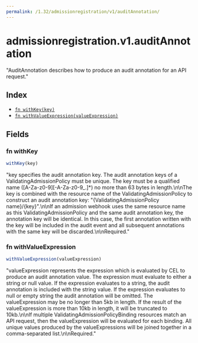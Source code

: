 ```yaml
---
permalink: /1.32/admissionregistration/v1/auditAnnotation/
---
```


# admissionregistration.v1.auditAnnotation

"AuditAnnotation describes how to produce an audit annotation for an API request."

## Index

* [`fn withKey(key)`](#fn-withkey)
* [`fn withValueExpression(valueExpression)`](#fn-withvalueexpression)

## Fields

### fn withKey

```ts
withKey(key)
```

"key specifies the audit annotation key. The audit annotation keys of a ValidatingAdmissionPolicy must be unique. The key must be a qualified name ([A-Za-z0-9][-A-Za-z0-9_.]*) no more than 63 bytes in length.\n\nThe key is combined with the resource name of the ValidatingAdmissionPolicy to construct an audit annotation key: \"{ValidatingAdmissionPolicy name}/{key}\".\n\nIf an admission webhook uses the same resource name as this ValidatingAdmissionPolicy and the same audit annotation key, the annotation key will be identical. In this case, the first annotation written with the key will be included in the audit event and all subsequent annotations with the same key will be discarded.\n\nRequired."

### fn withValueExpression

```ts
withValueExpression(valueExpression)
```

"valueExpression represents the expression which is evaluated by CEL to produce an audit annotation value. The expression must evaluate to either a string or null value. If the expression evaluates to a string, the audit annotation is included with the string value. If the expression evaluates to null or empty string the audit annotation will be omitted. The valueExpression may be no longer than 5kb in length. If the result of the valueExpression is more than 10kb in length, it will be truncated to 10kb.\n\nIf multiple ValidatingAdmissionPolicyBinding resources match an API request, then the valueExpression will be evaluated for each binding. All unique values produced by the valueExpressions will be joined together in a comma-separated list.\n\nRequired."